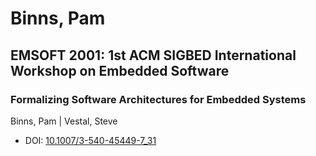 # Binns, Pam

## EMSOFT 2001: 1st ACM SIGBED International Workshop on Embedded Software

### Formalizing Software Architectures for Embedded Systems
Binns, Pam | Vestal, Steve
* DOI: [10.1007/3-540-45449-7_31](https://doi.org/10.1007/3-540-45449-7_31)

